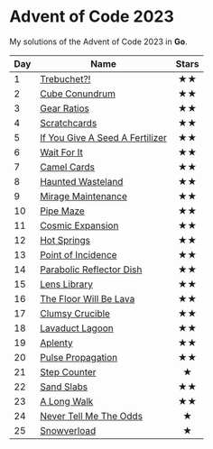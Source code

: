 # Advent of Code 2023

My solutions of the Advent of Code 2023 in **Go**.

| Day | Name                                       | Stars |
|-----|--------------------------------------------|:-----:|
| 1   | [ Trebuchet?!                     ](day01) |  ★★   |
| 2   | [ Cube Conundrum                  ](day02) |  ★★   |
| 3   | [ Gear Ratios                     ](day03) |  ★★   |
| 4   | [ Scratchcards                    ](day04) |  ★★   |
| 5   | [ If You Give A Seed A Fertilizer ](day05) |  ★★   |
| 6   | [ Wait For It                     ](day06) |  ★★   |
| 7   | [ Camel Cards                     ](day07) |  ★★   |
| 8   | [ Haunted Wasteland               ](day08) |  ★★   |
| 9   | [ Mirage Maintenance              ](day09) |  ★★   |
| 10  | [ Pipe Maze                       ](day10) |  ★★   |
| 11  | [ Cosmic Expansion                ](day11) |  ★★   |
| 12  | [ Hot Springs                     ](day12) |  ★★   |
| 13  | [ Point of Incidence              ](day13) |  ★★   |
| 14  | [ Parabolic Reflector Dish        ](day14) |  ★★   |
| 15  | [ Lens Library                    ](day15) |  ★★   |
| 16  | [ The Floor Will Be Lava          ](day16) |  ★★   |
| 17  | [ Clumsy Crucible                 ](day17) |  ★★   |
| 18  | [ Lavaduct Lagoon                 ](day18) |  ★★   |
| 19  | [ Aplenty                         ](day19) |  ★★   |
| 20  | [ Pulse Propagation               ](day20) |  ★★   |
| 21  | [ Step Counter                    ](day21) |   ★   |
| 22  | [ Sand Slabs                      ](day22) |  ★★   |
| 23  | [ A Long Walk                     ](day23) |  ★★   |
| 24  | [ Never Tell Me The Odds          ](day24) |   ★   |
| 25  | [ Snowverload                     ](day25) |   ★   |



